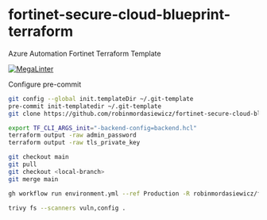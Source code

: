 # fortinet-secure-cloud-blueprint-terraform

Azure Automation Fortinet Terraform Template

[![MegaLinter](https://github.com/robinmordasiewicz/fortinet-secure-cloud-blueprint-terraform/workflows/MegaLinter/badge.svg?branch=main)](https://github.com/robinmordasiewicz/fortinet-secure-cloud-blueprint-terraform/actions?query=workflow%3AMegaLinter+branch%3Amain)

Configure pre-commit

```bash
git config --global init.templateDir ~/.git-template
pre-commit init-templatedir ~/.git-template
git clone https://github.com/robinmordasiewicz/fortinet-secure-cloud-blueprint-terraform
```

```bash
export TF_CLI_ARGS_init="-backend-config=backend.hcl"
terraform output -raw admin_password
terraform output -raw tls_private_key
```

```bash
git checkout main
git pull
git checkout <local-branch>
git merge main
```

```bash
gh workflow run environment.yml --ref Production -R robinmordasiewicz/fortinet-secure-cloud-blueprint-terraform
```

```bash
trivy fs --scanners vuln,config .
```

<!-- BEGINNING OF PRE-COMMIT-TERRAFORM DOCS HOOK -->
<!-- END OF PRE-COMMIT-TERRAFORM DOCS HOOK -->
